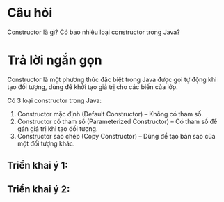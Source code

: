# Câu hỏi
Constructor là gì? Có bao nhiêu loại constructor trong Java?

# Trả lời ngắn gọn  
Constructor là một phương thức đặc biệt trong Java được gọi tự động khi tạo đối tượng, dùng để khởi tạo giá trị cho các biến của lớp.

Có 3 loại constructor trong Java:
1.	Constructor mặc định (Default Constructor) – Không có tham số.
2.	Constructor có tham số (Parameterized Constructor) – Có tham số để gán giá trị khi tạo đối tượng.
3.	Constructor sao chép (Copy Constructor) – Dùng để tạo bản sao của một đối tượng khác.


## Triển khai ý 1:
## Triển khai ý 2:

